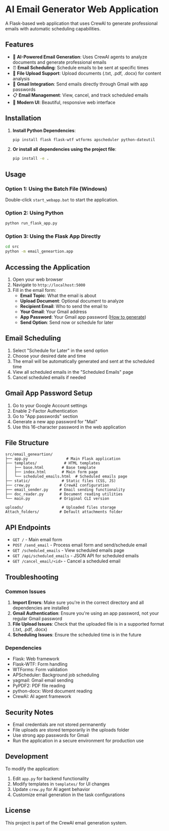 # AI Email Generator Web Application

A Flask-based web application that uses CrewAI to generate professional emails with automatic scheduling capabilities.

## Features

- 🤖 **AI-Powered Email Generation**: Uses CrewAI agents to analyze documents and generate professional emails
- ⏰ **Email Scheduling**: Schedule emails to be sent at specific times
- 📎 **File Upload Support**: Upload documents (.txt, .pdf, .docx) for content analysis
- 📧 **Gmail Integration**: Send emails directly through Gmail with app passwords
- 📋 **Email Management**: View, cancel, and track scheduled emails
- 🎨 **Modern UI**: Beautiful, responsive web interface

## Installation

1. **Install Python Dependencies**:
   ```bash
   pip install flask flask-wtf wtforms apscheduler python-dateutil
   ```

2. **Or install all dependencies using the project file**:
   ```bash
   pip install -e .
   ```

## Usage

### Option 1: Using the Batch File (Windows)
Double-click `start_webapp.bat` to start the application.

### Option 2: Using Python
```bash
python run_flask_app.py
```

### Option 3: Using the Flask App Directly
```bash
cd src
python -m email_geneartion.app
```

## Accessing the Application

1. Open your web browser
2. Navigate to `http://localhost:5000`
3. Fill in the email form:
   - **Email Topic**: What the email is about
   - **Upload Document**: Optional document to analyze
   - **Recipient Email**: Who to send the email to
   - **Your Gmail**: Your Gmail address
   - **App Password**: Your Gmail app password ([How to generate](https://support.google.com/accounts/answer/185833))
   - **Send Option**: Send now or schedule for later

## Email Scheduling

1. Select "Schedule for Later" in the send option
2. Choose your desired date and time
3. The email will be automatically generated and sent at the scheduled time
4. View all scheduled emails in the "Scheduled Emails" page
5. Cancel scheduled emails if needed

## Gmail App Password Setup

1. Go to your Google Account settings
2. Enable 2-Factor Authentication
3. Go to "App passwords" section
4. Generate a new app password for "Mail"
5. Use this 16-character password in the web application

## File Structure

```
src/email_geneartion/
├── app.py                 # Main Flask application
├── templates/            # HTML templates
│   ├── base.html        # Base template
│   ├── index.html       # Main form page
│   └── scheduled_emails.html  # Scheduled emails page
├── static/              # Static files (CSS, JS)
├── crew.py             # CrewAI configuration
├── email_sender.py     # Email sending functionality
├── doc_reader.py       # Document reading utilities
└── main.py             # Original CLI version

uploads/                 # Uploaded files storage
Attach_folders/         # Default attachments folder
```

## API Endpoints

- `GET /` - Main email form
- `POST /send_email` - Process email form and send/schedule email
- `GET /scheduled_emails` - View scheduled emails page
- `GET /api/scheduled_emails` - JSON API for scheduled emails
- `GET /cancel_email/<id>` - Cancel a scheduled email

## Troubleshooting

### Common Issues

1. **Import Errors**: Make sure you're in the correct directory and all dependencies are installed
2. **Gmail Authentication**: Ensure you're using an app password, not your regular Gmail password
3. **File Upload Issues**: Check that the uploaded file is in a supported format (.txt, .pdf, .docx)
4. **Scheduling Issues**: Ensure the scheduled time is in the future

### Dependencies

- Flask: Web framework
- Flask-WTF: Form handling
- WTForms: Form validation
- APScheduler: Background job scheduling
- yagmail: Gmail email sending
- PyPDF2: PDF file reading
- python-docx: Word document reading
- CrewAI: AI agent framework

## Security Notes

- Email credentials are not stored permanently
- File uploads are stored temporarily in the uploads folder
- Use strong app passwords for Gmail
- Run the application in a secure environment for production use

## Development

To modify the application:

1. Edit `app.py` for backend functionality
2. Modify templates in `templates/` for UI changes
3. Update `crew.py` for AI agent behavior
4. Customize email generation in the task configurations

## License

This project is part of the CrewAI email generation system.
